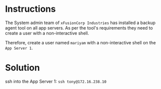 # Instructions

The System admin team of `xFusionCorp Industries` has installed a backup agent tool on all app servers. As per the tool's requirements they need to create a user with a non-interactive shell.

Therefore, create a user named `mariyam` with a non-interactive shell on the `App Server 1`.

# Solution

ssh into the App Server 1: `ssh tony@172.16.238.10`
